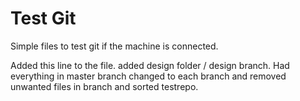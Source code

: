# Test Git

Simple files to test git if the machine is connected.

Added this line to the file.
added design folder / design branch. Had everything in master branch
changed to each branch and removed unwanted files in branch and sorted testrepo.
